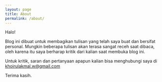 ```yaml
---
layout: page
title: About
permalink: /about/
---
```


<amp-img width="600" height="300" layout="responsive" src="/assets/images/author.jpg"></amp-img>

Halo!

Blog ini dibuat untuk membagikan tulisan yang telah saya buat dan bersifat personal. Mungkin beberapa tulisan akan terasa sangat receh saat dibaca, oleh karena itu saya berharap kritik dari kalian saat membuka blog ini.

Untuk kritik, saran dan pertanyaan apapun kalian bisa menghubungi saya di khoirulakmal.w@gmail.com

Terima kasih.
